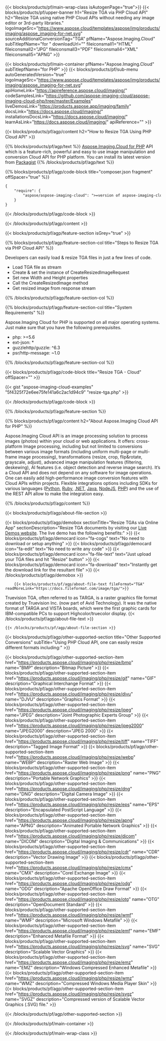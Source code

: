 ﻿---
title:  
weight: 1
url: /PHP/resize/tga/
description: Sample code for TGA  PHP Cloud API resize. Use API example code for batch TGA files  resize within any PHP based application. 
---

{{< blocks/products/pf/main-wrap-class isAutogenPage="true">}}
{{< blocks/products/pf/upper-banner h1="Resize TGA via PHP Cloud API" h2="Resize TGA using native PHP Cloud APIs without needing any image editor or 3rd-party libraries." logoImageSrc="https://www.aspose.cloud/templates/aspose/img/products/imaging/aspose_imaging-for-net.svg" sourceAdditionalConversionTag="TGA" pfName="Aspose.Imaging.Cloud" subTitlepfName="for " downloadUrl="" fileiconsmall1="HTML" fileiconsmall2="JPG" fileiconsmall3="PDF" fileiconsmall4="XML" fileiconsmall5="APNG" >}}


{{< blocks/products/pf/main-container pfName="Aspose.Imaging.Cloud" subTitlepfName="for PHP" >}}
{{< blocks/products/pf/sub-menu autoGeneratedVersion="true" logoImageSrc="https://www.aspose.cloud/templates/aspose/img/products/imaging/aspose_imaging-for-net.svg" apiHomeLink="https://apireference.aspose.cloud/imaging/" codeSamplesLink="https://github.com/aspose-imaging-cloud/aspose-imaging-cloud-php/tree/master/Examples" liveDemosLink="https://products.aspose.app/imaging/family" docsLink="https://docs.aspose.cloud/imaging/" installationsDocsLink="https://docs.aspose.cloud/imaging/" learnAsLink="https://docs.aspose.cloud/imaging/" apiReference="" >}}

{{< blocks/products/pf/agp/content h2="How to Resize TGA Using PHP Cloud API" >}}

{{% blocks/products/pf/agp/text %}}
[Aspose.Imaging.Cloud for PHP](https://products.aspose.cloud/imaging/php) 
API which is a feature-rich, powerful and easy to use image manipulation and conversion Cloud API for PHP platform. You can install its latest version from
[Packagist](https://packagist.org/packages/aspose/aspose-imaging-cloud)
{{% /blocks/products/pf/agp/text %}}

{{% blocks/products/pf/agp/code-block title="composer.json fragment" offSpacer="true" %}}
```xml
{
    "require": {
        "aspose/aspose-imaging-cloud": ">=version of aspose-imaging-cloud API"
    }
}
```
{{< /blocks/products/pf/agp/code-block >}}

{{< /blocks/products/pf/agp/content >}}

{{< blocks/products/pf/agp/feature-section isGrey="true" >}}

{{% blocks/products/pf/agp/feature-section-col title="Steps to Resize TGA via PHP Cloud API" %}}

Developers can easily load & resize TGA files in just a few lines of code.

+ Load TGA file as stream
+ Create & set the instance of CreateResizedImageRequest 
+ Set new Width and Height properties 
+ Call the CreateResizedImage method
+ Get resized image from response stream

{{% /blocks/products/pf/agp/feature-section-col %}}

{{% blocks/products/pf/agp/feature-section-col title="System Requirements" %}}

Aspose.Imaging Cloud for PHP is supported on all major operating systems. Just make sure that you have the following prerequisites.
- php: >=5.6
- ext-json: *
- guzzlehttp/guzzle: ^6.3
- psr/http-message: ~1.0

{{% /blocks/products/pf/agp/feature-section-col %}}

{{< blocks/products/pf/agp/code-block title="Resize TGA - Cloud" offSpacer="" >}}

{{< gist "aspose-imaging-cloud-examples" "5f4325f72e6ee75fe141a6c2ac1d94c9" "resize-tga.php" >}}

{{< /blocks/products/pf/agp/code-block >}}

{{% /blocks/products/pf/agp/feature-section %}}

   {{% blocks/products/pf/agp/content h2="About Aspose.Imaging Cloud API for PHP" %}}

Aspose.Imaging Cloud API is an image processing solution to process images (photos) within your cloud or web applications. 
It offers: cross-platform Image processing, including but not limited to conversions between various image formats (including uniform multi-page or multi-frame image processing), transformations (resize, crop, flip&rotate, grayscale, adjust), advanced image manipulation features (filtering, deskewing), AI features (i.e. object detection and reverse image search). 
It’s a Cloud API and does not depend on any software for image operations. One can easily add high-performance image conversion features with Cloud APIs within projects.
Flexible integrations options including SDKs for various languages ([Python](https://products.aspose.cloud/imaging/python/resize/tga), [Ruby](https://products.aspose.cloud/imaging/ruby/resize/tga), [.NET](https://products.aspose.cloud/imaging/net/resize/tga), [Java](https://products.aspose.cloud/imaging/java/resize/tga), [NodeJS](https://products.aspose.cloud/imaging/nodejs/resize/tga), [PHP](https://products.aspose.cloud/imaging/php/resize/tga)) and the use of the REST API allow to make the integration easy.

   {{% /blocks/products/pf/agp/content %}}

 {{< blocks/products/pf/agp/about-file-section >}}   

<!-- aboutfile Starts -->
   {{< blocks/products/pf/agp/demobox sectionTitle="Resize TGAs via Online App" sectionDescription="Resize TGA documents by visiting our [Live Demos website](https://products.aspose.app/imaging/image-resize). The live demo has the following benefits:" >}}
            {{< blocks/products/pf/agp/democard icon="fa-cogs" text="No need to download or setup anything" >}}
            {{< blocks/products/pf/agp/democard icon="fa-edit" text="No need to write any code" >}}
            {{< blocks/products/pf/agp/democard icon="fa-file-text" text="Just upload your TGA files and hit \"Resize\" button" >}}
            {{< blocks/products/pf/agp/democard icon="fa-download" text="Instantly get the download link for the resultant file" >}} 
   {{< /blocks/products/pf/agp/demobox >}}
       
        {{< blocks/products/pf/agp/about-file-text fileFormat="TGA" readMoreLink="https://docs.fileformat.com/image/tga/">}}
Truevision TGA, often referred to as TARGA, is a raster graphics file format created by Truevision Inc. (now part of Avid Technology). It was the native format of TARGA and VISTA boards, which were the first graphic cards for IBM-compatible PCs to support Highcolor/truecolor display.
        {{< /blocks/products/pf/agp/about-file-text >}}  

    {{< /blocks/products/pf/agp/about-file-section >}}

<!-- aboutfile Ends -->

{{< blocks/products/pf/agp/other-supported-section title="Other Supported Conversions" subTitle="Using PHP Cloud API, one can easily resize different formats including:" >}}

{{< blocks/products/pf/agp/other-supported-section-item href="https://products.aspose.cloud/imaging/php/resize/bmp" name="BMP" description="Bitmap Picture" >}}
{{< blocks/products/pf/agp/other-supported-section-item href="https://products.aspose.cloud/imaging/php/resize/gif" name="GIF" description="Graphical Interchange Format" >}}
{{< blocks/products/pf/agp/other-supported-section-item href="https://products.aspose.cloud/imaging/php/resize/djvu" name="DJVU" description="Graphics Format" >}}
{{< blocks/products/pf/agp/other-supported-section-item href="https://products.aspose.cloud/imaging/php/resize/jpeg" name="JPEG" description="Joint Photographic Experts Group" >}}
{{< blocks/products/pf/agp/other-supported-section-item href="https://products.aspose.cloud/imaging/php/resize/jpeg2000" name="JPEG2000" description="JPEG 2000" >}}
{{< blocks/products/pf/agp/other-supported-section-item href="https://products.aspose.cloud/imaging/php/resize/tiff" name="TIFF" description="Tagged Image Format" >}}
{{< blocks/products/pf/agp/other-supported-section-item href="https://products.aspose.cloud/imaging/php/resize/webp" name="WEBP" description="Raster Web Image" >}}
{{< blocks/products/pf/agp/other-supported-section-item href="https://products.aspose.cloud/imaging/php/resize/png" name="PNG" description="Portable Network Graphics" >}}
{{< blocks/products/pf/agp/other-supported-section-item href="https://products.aspose.cloud/imaging/php/resize/dng" name="DNG" description="Digital Camera Image" >}}
{{< blocks/products/pf/agp/other-supported-section-item href="https://products.aspose.cloud/imaging/php/resize/eps" name="EPS" description="Encapsulated PostScript Language" >}}
{{< blocks/products/pf/agp/other-supported-section-item href="https://products.aspose.cloud/imaging/php/resize/apng" name="APNG" description="Animated Portable Network Graphics" >}}
{{< blocks/products/pf/agp/other-supported-section-item href="https://products.aspose.cloud/imaging/php/resize/dicom" name="DICOM" description="Digital Imaging & Communications" >}}
{{< blocks/products/pf/agp/other-supported-section-item href="https://products.aspose.cloud/imaging/php/resize/cdr" name="CDR" description="Vector Drawing Image" >}}
{{< blocks/products/pf/agp/other-supported-section-item href="https://products.aspose.cloud/imaging/php/resize/cmx" name="CMX" description="Corel Exchange Image" >}}
{{< blocks/products/pf/agp/other-supported-section-item href="https://products.aspose.cloud/imaging/php/resize/odg" name="ODG" description="Apache OpenOffice Draw Format" >}}
{{< blocks/products/pf/agp/other-supported-section-item href="https://products.aspose.cloud/imaging/php/resize/otg" name="OTG" description="OpenDocument Standard" >}}
{{< blocks/products/pf/agp/other-supported-section-item href="https://products.aspose.cloud/imaging/php/resize/wmf" name="WMF" description="Microsoft Windows Metafile" >}}
{{< blocks/products/pf/agp/other-supported-section-item href="https://products.aspose.cloud/imaging/php/resize/emf" name="EMF" description="Enhanced Metafile Format" >}}
{{< blocks/products/pf/agp/other-supported-section-item href="https://products.aspose.cloud/imaging/php/resize/svg" name="SVG" description="Scalable Vector Graphics" >}}
{{< blocks/products/pf/agp/other-supported-section-item href="https://products.aspose.cloud/imaging/php/resize/emz" name="EMZ" description="Windows Compressed Enhanced Metafile" >}}
{{< blocks/products/pf/agp/other-supported-section-item href="https://products.aspose.cloud/imaging/php/resize/wmz" name="WMZ" description="Compressed Windows Media Player Skin" >}}
{{< blocks/products/pf/agp/other-supported-section-item href="https://products.aspose.cloud/imaging/php/resize/svgz" name="SVGZ" description="Compressed version of Scalable Vector Graphics (.SVG) file." >}}

{{< /blocks/products/pf/agp/other-supported-section >}}

{{< /blocks/products/pf/main-container >}}
    
{{< /blocks/products/pf/main-wrap-class >}}
